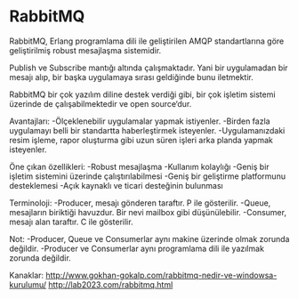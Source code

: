 # RabbitMQ
RabbitMQ, Erlang programlama dili ile geliştirilen AMQP standartlarına göre geliştirilmiş robust mesajlaşma sistemidir.

Publish ve Subscribe mantığı altında çalışmaktadır. Yani bir uygulamadan bir mesajı alıp, bir başka uygulamaya sırası geldiğinde bunu iletmektir.

RabbitMQ bir çok yazılım diline destek verdiği gibi, bir çok işletim sistemi üzerinde de çalışabilmektedir ve open source‘dur.

Avantajları:
-Ölçeklenebilir uygulamalar yapmak istiyenler.
-Birden fazla uygulamayı belli bir standartta haberleştirmek isteyenler.
-Uygulamanızdaki resim işleme, rapor oluşturma gibi uzun süren işleri arka planda yapmak isteyenler.

Öne çıkan özellikleri:
-Robust mesajlaşma
-Kullanım kolaylığı
-Geniş bir işletim sistemini üzerinde çalıştırılabilmesi
-Geniş bir geliştirme platformunu desteklemesi
-Açık kaynaklı ve ticari desteğinin bulunması

Terminoloji:
-Producer, mesajı gönderen taraftır. P ile gösterilir.
-Queue, mesajların biriktiği havuzdur. Bir nevi mailbox gibi düşünülebilir.
-Consumer, mesajı alan taraftır. C ile gösterilir.

Not:
-Producer, Queue ve Consumerlar aynı makine üzerinde olmak zorunda değildir.
-Producer ve Consumerlar aynı programlama dili ile yazılmak zorunda değildir.



Kanaklar:
http://www.gokhan-gokalp.com/rabbitmq-nedir-ve-windowsa-kurulumu/
http://lab2023.com/rabbitmq.html
